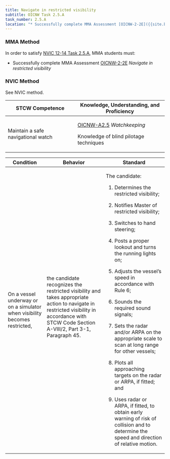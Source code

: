 ```yaml
---
title: Navigate in restricted visibility
subtitle: OICNW Task 2.5.A 
task_number: 2.5.A
location: "* Successfully complete MMA Assessment [OICNW-2-2E]({{site.baseurl}}/assessments/Deck/OICNW-2-2E) *Navigate in restricted visibility*" 
---
```



### MMA Method

In order to satisfy  [NVIC 12-14  Task  2.5.A]({{site.baseurl}}/assets/images/nvic-12-14.pdf), MMA students must:

* Successfully complete MMA Assessment [OICNW-2-2E]({{site.baseurl}}/assessments/Deck/OICNW-2-2E) *Navigate in restricted visibility*


### NVIC Method

<a onclick="togglevisibility('nvic_methods')" >See NVIC method.</a>

<div id='nvic_methods' class='hide'>

<table>
<thead>
<tr>
<th class='forty'> STCW Competence </th>
<th class='sixty'> Knowledge, Understanding, and Proficiency </th>
</tr>
</thead>




<tbody>
<tr><td markdown='1'>

Maintain a safe navigational watch

</td><td markdown='1'>

[OICNW-A2.5](../../tables/21.html#OICNW-A2.5) *Watchkeeping*

Knowledge of blind pilotage techniques

</td></tr>


</tbody>
</table>


<table>
<thead>
<tr><th class='twenty'>  Condition </th><th class='twenty'> Behavior </th><th  class='sixty'>Standard </th></tr>
</thead>
<tbody >



<tr><td markdown='1'>

On a vessel underway or on a simulator when visibility becomes restricted,

</td><td markdown='1'>

the candidate recognizes the restricted visibility and takes appropriate action to navigate in restricted visibility in accordance with STCW Code Section A-VIII/2, Part 3-1, Paragraph 45.

<br>

<div class="tooltip">
<span class="tooltiptext">
</span>
</div>


</td><td markdown='1'>

The candidate:

1. Determines the restricted visibility;

2. Notifies Master of restricted visibility;

3. Switches to hand steering;

4. Posts a proper lookout and turns the running lights on;

5. Adjusts the vessel’s speed in accordance with Rule 6;

6. Sounds the required sound signals;

7. Sets the radar and/or ARPA on the appropriate scale to scan at long range for other vessels;

8. Plots all approaching targets on the radar or ARPA, if fitted; and

9. Uses radar or ARPA, if fitted, to obtain early warning of risk of collision and to determine the speed and direction of relative motion.

</td></tr>
</tbody>
</table>
</div>
